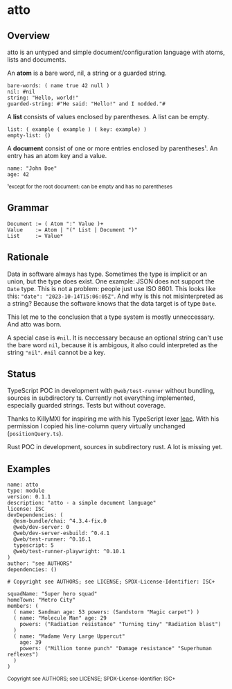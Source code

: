# atto

## Overview

atto is an untyped and simple document/configuration language with atoms,
lists and documents.

An **atom** is a bare word, nil, a string or a guarded string.

```
bare-words: ( name true 42 null )
nil: #nil
string: "Hello, world!"
guarded-string: #"He said: "Hello!" and I nodded."#
```

A **list** consists of values enclosed by parentheses. A list can be empty.

```
list: ( example ( example ) ( key: example) )
empty-list: ()
```

A **document** consist of one or more entries enclosed by parentheses¹. An
entry has an atom key and a value.

```
name: "John Doe"
age: 42
```

<sub>¹except for the root document: can be empty and has no parentheses</sub>

## Grammar

```
Document := ( Atom ":" Value )+
Value    := Atom | "(" List | Document ")"
List     := Value*
```

## Rationale

Data in software always has type. Sometimes the type is implicit or an union,
but the type does exist. One example: JSON does not support the `Date` type.
This is not a problem: people just use ISO 8601. This looks like this:
`"date": "2023-10-14T15:06:05Z"`. And why is this not misinterpreted as a
string? Because the software knows that the data target is of type `Date`.

This let me to the conclusion that a type system is mostly unneccessary. And
atto was born.

A special case is `#nil`. It is neccessary because an optional string can't
use the bare word `nil`, because it is ambigous, it also could interpreted
as the string `"nil"`. `#nil` cannot be a key.

## Status

TypeScript POC in development with `@web/test-runner` without bundling,
sources in subdirectory ts. Currently not everything implemented, especially
guarded strings. Tests but without coverage.

Thanks to KillyMXI for inspiring me with his TypeScript lexer
[leac](https://github.com/mxxii/leac/blob/main/docs/index.md). With his
permission I copied his line-column query virtually unchanged
(`positionQuery.ts`).

Rust POC in development, sources in subdirectory rust. A lot is missing yet.

## Examples

```
name: atto
type: module
version: 0.1.1
description: "atto - a simple document language"
license: ISC
devDependencies: (
  @esm-bundle/chai: ^4.3.4-fix.0
  @web/dev-server: 0
  @web/dev-server-esbuild: ^0.4.1
  @web/test-runner: ^0.16.1
  typescript: 5
  @web/test-runner-playwright: ^0.10.1
)
author: "see AUTHORS"
dependencies: ()

# Copyright see AUTHORS; see LICENSE; SPDX-License-Identifier: ISC+
```

```
squadName: "Super hero squad"
homeTown: "Metro City"
members: (
  ( name: Sandman age: 53 powers: (Sandstorm "Magic carpet") )
  ( name: "Molecule Man" age: 29
    powers: ("Radiation resistance" "Turning tiny" "Radiation blast")
  )
  ( name: "Madame Very Large Uppercut"
    age: 39
    powers: ("Million tonne punch" "Damage resistance" "Superhuman reflexes")
  )
)
```

<sub>Copyright see AUTHORS; see LICENSE; SPDX-License-Identifier: ISC+</sub>